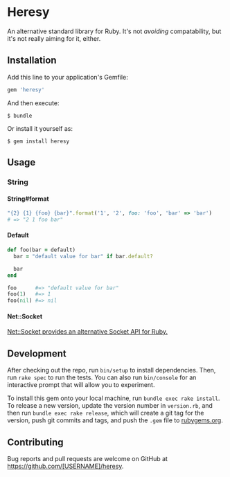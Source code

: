 # Heresy

An alternative standard library for Ruby. It's not _avoiding_ compatability,
but it's not really aiming for it, either.

## Installation

Add this line to your application's Gemfile:

```ruby
gem 'heresy'
```

And then execute:

    $ bundle

Or install it yourself as:

    $ gem install heresy

## Usage

### String

#### String#format

```ruby
"{2} {1} {foo} {bar}".format('1', '2', foo: 'foo', 'bar' => 'bar')
# => "2 1 foo bar"
```

#### Default

```ruby
def foo(bar = default)
  bar = "default value for bar" if bar.default?

  bar
end

foo      #=> "default value for bar"
foo(1)   #=> 1
foo(nil) #=> nil
```

#### Net::Socket

[Net::Socket provides an alternative Socket API for
Ruby.](https://github.com/ruby-heresy/net-socket)

## Development

After checking out the repo, run `bin/setup` to install dependencies. Then, run `rake spec` to run the tests. You can also run `bin/console` for an interactive prompt that will allow you to experiment.

To install this gem onto your local machine, run `bundle exec rake install`. To release a new version, update the version number in `version.rb`, and then run `bundle exec rake release`, which will create a git tag for the version, push git commits and tags, and push the `.gem` file to [rubygems.org](https://rubygems.org).

## Contributing

Bug reports and pull requests are welcome on GitHub at https://github.com/[USERNAME]/heresy.

